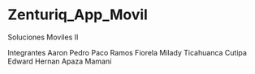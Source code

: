 # Zenturiq_App_Movil
Soluciones Moviles II


Integrantes
Aaron Pedro Paco Ramos
Fiorela Milady Ticahuanca Cutipa
Edward Hernan Apaza Mamani